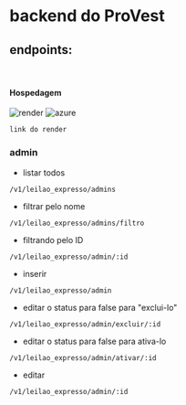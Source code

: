 # backend do ProVest
## endpoints:
<br>

#### Hospedagem

<div>
  <img src="https://img.shields.io/badge/Render-0D1117?style=flat-square&logo=render&logoColor=46E3B7" alt="render">
  <img src="https://img.shields.io/badge/Microsoft_Azure-0D1117?style=flat-square&logo=microsoft-azure&logoColor=blue" alt="azure">
</div>
  
```
link do render
```


<h3> admin </h3>

- listar todos 
```
/v1/leilao_expresso/admins
```
- filtrar pelo nome 
```
/v1/leilao_expresso/admins/filtro
```
- filtrando pelo ID
```
/v1/leilao_expresso/admin/:id
```
- inserir
```
/v1/leilao_expresso/admin
```
- editar o status para false para "exclui-lo"
```
/v1/leilao_expresso/admin/excluir/:id
```
- editar o status para false para ativa-lo
```
/v1/leilao_expresso/admin/ativar/:id
```
- editar
```
/v1/leilao_expresso/admin/:id
```
